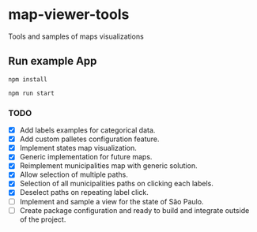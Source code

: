 # map-viewer-tools
Tools and samples of maps visualizations

## Run example App

```
npm install
```

```
npm run start
```

### TODO

- [x] Add labels examples for categorical data.
- [x] Add custom palletes configuration feature.
- [x] Implement states map visualization.
- [x] Generic implementation for future maps.
- [x] Reimplement municipalities map with generic solution.
- [x] Allow selection of multiple paths.
- [x] Selection of all municipalities paths on clicking each labels.
- [x] Deselect paths on repeating label click.
- [ ] Implement and sample a view for the state of São Paulo.
- [ ] Create package configuration and ready to build and integrate outside of the project.